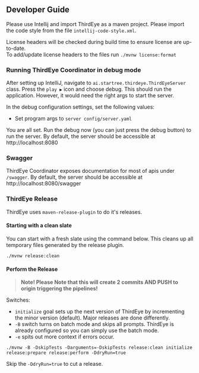 ## Developer Guide
Please use Intellij and import ThirdEye as a maven project. Please import the code style from the file `intellij-code-style.xml`.

License headers will be checked during build time to ensure license are up-to-date.  
To add/update license headers to the files run `./mvnw license:format`

### Running ThirdEye Coordinator in debug mode
After setting up IntelliJ, navigate to `ai.startree.thirdeye.ThirdEyeServer` class. Press the `play ▶️` icon
and choose debug. This should run the application. However, it would need the right args to start the server.

In the debug configuration settings, set the following values:
- Set program args to `server config/server.yaml`

You are all set. Run the debug now (you can just press the debug button) to run the server. By default,
the server should be accessible at http://localhost:8080

### Swagger

ThirdEye Coordinator exposes documentation for most of apis under `/swagger`. By default, the server
should be accessible at http://localhost:8080/swagger

### ThirdEye Release

ThirdEye uses `maven-release-plugin` to do it's releases.

#### Starting with a clean slate
You can start with a fresh slate using the command below. This cleans up all temporary files
generated by the release plugin.
```
./mvnw release:clean
```

#### Perform the Release

> **Note! Please Note that this will create 2 commits AND PUSH to origin triggering the pipelines!**

Switches:
- `initialize` goal sets up the next version of ThirdEye by incrementing the
  minor version (default). Major releases are done differently.
- `-B` switch turns on batch mode and skips all prompts. ThirdEye is already configured so you can
  simply use the batch mode.
- `-e` spits out more context if errors occur.
```
./mvnw -B -DskipTests -Darguments=-DskipTests release:clean initialize release:prepare release:perform -DdryRun=true
```
Skip the `-DdryRun=true` to cut a release.
